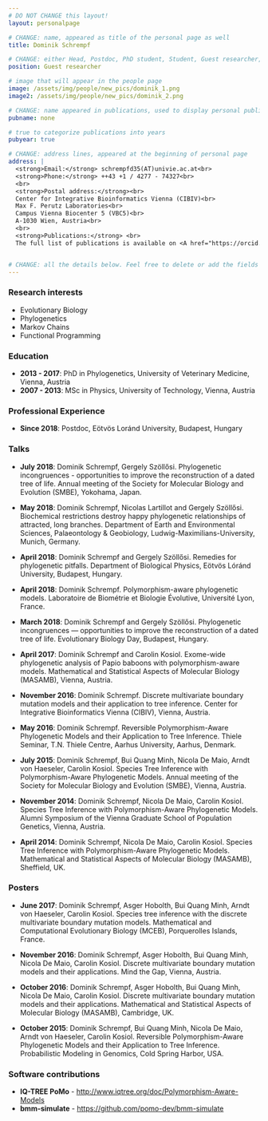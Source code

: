 ```yaml
---
# DO NOT CHANGE this layout!
layout: personalpage

# CHANGE: name, appeared as title of the personal page as well
title: Dominik Schrempf

# CHANGE: either Head, Postdoc, PhD student, Student, Guest researcher, System administrator, or Secretery
position: Guest researcher

# image that will appear in the people page
image: /assets/img/people/new_pics/dominik_1.png
image2: /assets/img/people/new_pics/dominik_2.png

# CHANGE: name appeared in publications, used to display personal publications
pubname: none

# true to categorize publications into years
pubyear: true

# CHANGE: address lines, appeared at the beginning of personal page
address: |
  <strong>Email:</strong> schrempfd35(AT)univie.ac.at<br>
  <strong>Phone:</strong> ++43 +1 / 4277 - 74327<br>
  <br>
  <strong>Postal address:</strong><br>
  Center for Integrative Bioinformatics Vienna (CIBIV)<br>
  Max F. Perutz Laboratories<br>
  Campus Vienna Biocenter 5 (VBC5)<br>
  A-1030 Wien, Austria<br>
  <br>
  <strong>Publications:</strong> <br>
  The full list of publications is available on <A href="https://orcid.org/0000-0001-8865-9237">ORCID</A>.


# CHANGE: all the details below. Feel free to delete or add the fields (e.g. Talks and Posters, Software)
---
```


### Research interests
<div class="hline"></div>

* Evolutionary Biology
* Phylogenetics
* Markov Chains
* Functional Programming

### Education
<div class="hline"></div>

* __2013 - 2017__: PhD in Phylogenetics, University of Veterinary Medicine, Vienna, Austria<br>
* __2007 - 2013__: MSc in Physics, University of Technology, Vienna, Austria<br>


### Professional Experience
<div class="hline"></div>

* __Since 2018__: Postdoc, Eötvös Loránd University, Budapest, Hungary <br>

### Talks
<div class="hline"></div>

<!-- * Conference, place, dates -->
<!-- Talk: “Title of the tallk/Poster” -->

* __July 2018__: Dominik Schrempf, Gergely Szöllősi. Phylogenetic incongruences -
opportunities to improve the reconstruction of a dated tree of life. Annual
meeting of the Society for Molecular Biology and Evolution (SMBE), Yokohama,
Japan.

*  __May 2018__: Dominik Schrempf, Nicolas Lartillot and Gergely Szöllősi.
Biochemical restrictions destroy happy phylogenetic relationships of attracted,
long branches. Department of Earth and Environmental Sciences, Palaeontology &
Geobiology, Ludwig-Maximilians-University, Munich, Germany.

* __April 2018__: Dominik Schrempf and Gergely Szöllősi. Remedies for phylogenetic
pitfalls. Department of Biological Physics, Eötvös Lóránd University, Budapest,
Hungary.

* __April 2018__: Dominik Schrempf. Polymorphism-aware phylogenetic models.
Laboratoire de Biométrie et Biologie Évolutive, Université Lyon, France.

* __March 2018__: Dominik Schrempf and Gergely Szöllősi. Phylogenetic incongruences
— opportunities to improve the reconstruction of a dated tree of life.
Evolutionary Biology Day, Budapest, Hungary.

* __April 2017__: Dominik Schrempf and Carolin Kosiol. Exome-wide phylogenetic
analysis of Papio baboons with polymorphism-aware models. Mathematical and
Statistical Aspects of Molecular Biology (MASAMB), Vienna, Austria.

* __November 2016__: Dominik Schrempf. Discrete multivariate boundary mutation
models and their application to tree inference. Center for Integrative
Bioinformatics Vienna (CIBIV), Vienna, Austria.

* __May 2016__: Dominik Schrempf. Reversible Polymorphism-Aware Phylogenetic Models
and their Application to Tree Inference. Thiele Seminar, T.N. Thiele Centre,
Aarhus University, Aarhus, Denmark.

* __July 2015__: Dominik Schrempf, Bui Quang Minh, Nicola De Maio, Arndt von
Haeseler, Carolin Kosiol. Species Tree Inference with Polymorphism-Aware
Phylogenetic Models. Annual meeting of the Society for Molecular Biology and
Evolution (SMBE), Vienna, Austria.

* __November 2014__: Dominik Schrempf, Nicola De Maio, Carolin Kosiol. Species Tree
Inference with Polymorphism-Aware Phylogenetic Models. Alumni Symposium of the
Vienna Graduate School of Population Genetics, Vienna, Austria.

* __April 2014__: Dominik Schrempf, Nicola De Maio, Carolin Kosiol. Species Tree
Inference with Polymorphism-Aware Phylogenetic Models. Mathematical and
Statistical Aspects of Molecular Biology (MASAMB), Sheffield, UK.

### Posters
<div class="hline"></div>


* __June 2017__: Dominik Schrempf, Asger Hobolth, Bui Quang Minh, Arndt von Haeseler, Carolin
Kosiol. Species tree inference with the discrete multivariate boundary
mutation models. Mathematical and Computational Evolutionary Biology (MCEB),
Porquerolles Islands, France.

* __November 2016__: Dominik Schrempf, Asger Hobolth, Bui Quang Minh, Nicola De Maio, Carolin
Kosiol. Discrete multivariate boundary mutation models and their applications.
Mind the Gap, Vienna, Austria.

* __October 2016__: Dominik Schrempf, Asger Hobolth, Bui Quang Minh, Nicola De Maio, Carolin
Kosiol. Discrete multivariate boundary mutation models and their applications.
Mathematical and Statistical Aspects of Molecular Biology (MASAMB), Cambridge,
UK.

* __October 2015__: Dominik Schrempf, Bui Quang Minh, Nicola De Maio, Arndt von Haeseler, Carolin
Kosiol. Reversible Polymorphism-Aware Phylogenetic Models and their
Application to Tree Inference. Probabilistic Modeling in Genomics, Cold Spring
Harbor, USA.


### Software contributions
<div class="hline"></div>

* __IQ-TREE PoMo__ - <a HREF="link">http://www.iqtree.org/doc/Polymorphism-Aware-Models</a>
* __bmm-simulate__ - <a HREF="link">https://github.com/pomo-dev/bmm-simulate</a>
